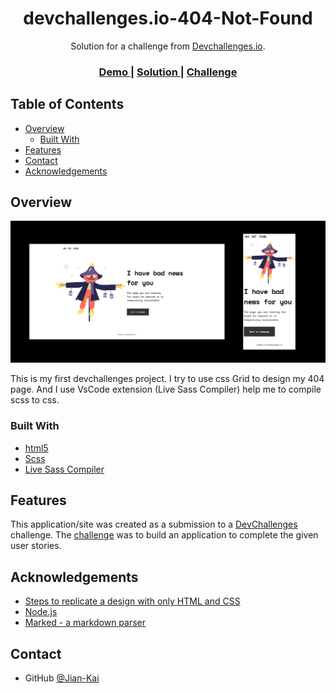 <!-- Please update value in the {}  -->

<h1 align="center">devchallenges.io-404-Not-Found</h1>

<div align="center">
   Solution for a challenge from  <a href="http://devchallenges.io" target="_blank">Devchallenges.io</a>.
</div>

<div align="center">
  <h3>
    <a href="https://jiankai-404notfound.netlify.app/404">
      Demo
    </a>
    <span> | </span>
    <a href="https://{your-url-to-the-solution}">
      Solution
    </a>
    <span> | </span>
    <a href="https://devchallenges.io/challenges/wBunSb7FPrIepJZAg0sY">
      Challenge
    </a>
  </h3>
</div>

<!-- TABLE OF CONTENTS -->

## Table of Contents

- [Overview](#overview)
  - [Built With](#built-with)
- [Features](#features)
- [Contact](#contact)
- [Acknowledgements](#acknowledgements)

<!-- OVERVIEW -->

## Overview

![screenshot](https://github.com/Jian-Kai/devchallenges.io-404-Not-Found/blob/main/demo.png)

This is my first devchallenges project. 
I try to use css Grid to design my 404 page.
And I use VsCode extension (Live Sass Compiler) help me to compile scss to css.


### Built With

<!-- This section should list any major frameworks that you built your project using. Here are a few examples.-->

- [html5](https://html5.org/)
- [Scss](https://sass-lang.com/)
- [Live Sass Compiler](https://marketplace.visualstudio.com/items?itemName=ritwickdey.live-sass)

## Features

<!-- List the features of your application or follow the template. Don't share the figma file here :) -->

This application/site was created as a submission to a [DevChallenges](https://devchallenges.io/challenges) challenge. The [challenge](https://devchallenges.io/challenges/wBunSb7FPrIepJZAg0sY) was to build an application to complete the given user stories.


## Acknowledgements

<!-- This section should list any articles or add-ons/plugins that helps you to complete the project. This is optional but it will help you in the future. For exmpale -->

- [Steps to replicate a design with only HTML and CSS](https://devchallenges-blogs.web.app/how-to-replicate-design/)
- [Node.js](https://nodejs.org/)
- [Marked - a markdown parser](https://github.com/chjj/marked)

## Contact

- GitHub [@Jian-Kai](https://github.com/Jian-Kai)
